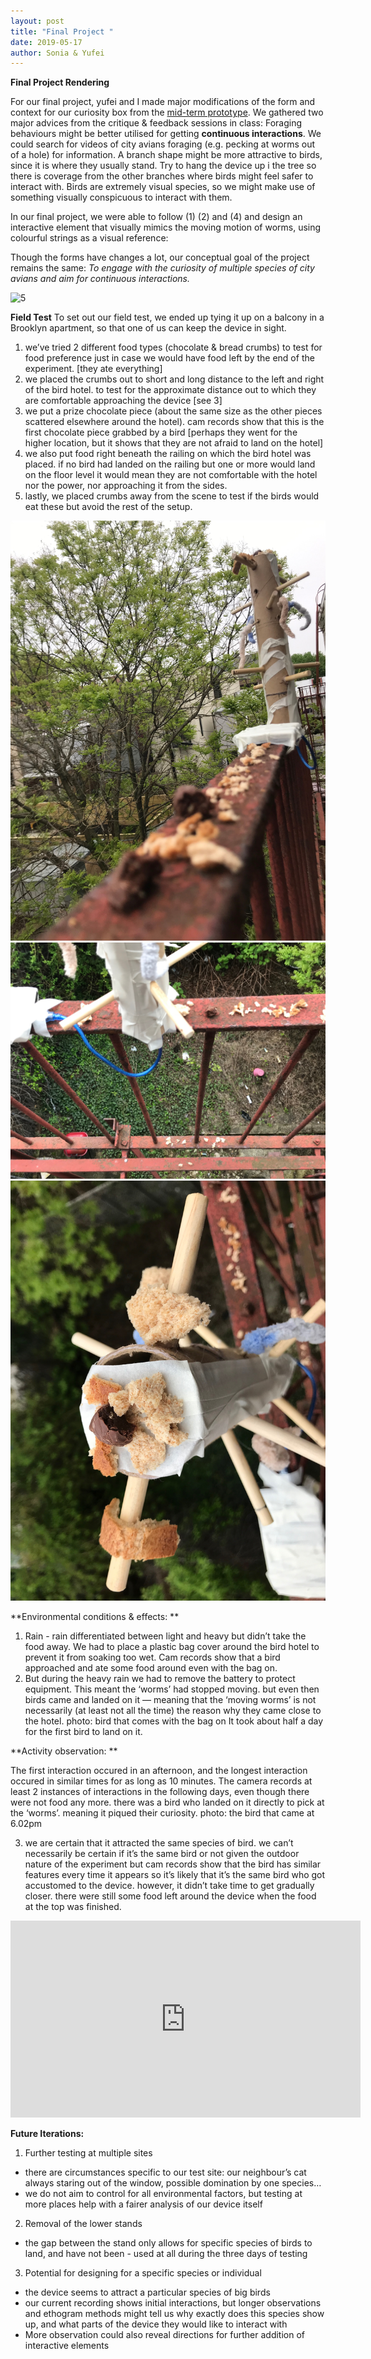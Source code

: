```yaml
---
layout: post
title: "Final Project "
date: 2019-05-17
author: Sonia & Yufei
---
```


**Final Project Rendering**

For our final project, yufei and I made major modifications of the form and context for our curiosity box  from the [mid-term prototype](2019-03-26-week-10.md). We gathered two major advices from the critique & feedback sessions in class:
Foraging behaviours might be better utilised for getting **continuous interactions**. We could search for videos of city avians foraging (e.g. pecking at worms out of a hole) for information.
A branch shape might be more attractive to birds, since it is where they usually stand. 
Try to hang the device up i the tree so there is coverage from the other branches where birds might feel safer to interact with.
Birds are extremely visual species, so we might make use of something visually conspicuous to interact with them.

In our final project, we were able to follow (1) (2) and (4) and design an interactive element that visually mimics the moving motion of worms, using colourful strings as a visual reference:

Though the forms have changes a lot, our conceptual goal of the project remains the same: *To engage with the curiosity of multiple species of city avians and aim for continuous interactions.*

![5](/MG_9211.JPG)

**Field Test**
To set out our field test, we ended up tying it up on a balcony in a Brooklyn apartment, so that one of us can keep the device in sight. 

1. we’ve tried 2 different food types (chocolate & bread crumbs) to test for food preference just in case we would have food left by the end of the experiment. [they ate everything]
2. we placed the crumbs out to short and long distance to the left and right of the bird hotel. to test for the approximate distance out to which they are comfortable approaching the device [see 3]
3. we put a prize chocolate piece (about the same size as the other pieces scattered elsewhere around the hotel). cam records show that this is the first chocolate piece grabbed by a bird [perhaps they went for 
the higher location, but it shows that they are not afraid to land on the hotel] 
4. we also put food right beneath the railing on which the bird hotel was placed. if no bird had landed on the railing but one or more would land on the floor level it would mean they are not comfortable with the hotel nor the power, nor approaching it from the sides. 
5. lastly, we placed crumbs away from the scene to test if the birds would eat these but avoid the rest of the setup. 


![1](IMG_0847.JPG) ![2](IMG_5512.JPG)![2](IMG_8139.JPG)

**Environmental conditions & effects: **

1. Rain - rain differentiated between light and heavy but didn’t take the food away. 
We had to place a plastic bag cover around the bird hotel to prevent it from soaking too wet. Cam records show that a bird approached and ate some food around even with the bag on. 
2. But during the heavy rain we had to remove the battery to protect equipment. This meant the ‘worms’ had stopped moving. but even then birds came and landed on it — meaning that the ‘moving worms’ is not necessarily (at least not all the time) the reason why they came close to the hotel. photo: bird that comes with the bag on
It took about half a day for the first bird to land on it.


**Activity observation: **

The first interaction occured in an afternoon, and the longest interaction occured in similar times for as long as 10 minutes. The camera records at least 2 instances of interactions in the following days, even though there were not food any more. 
there was a bird who landed on it directly to pick at the ‘worms’. meaning it piqued their curiosity. 
photo: the bird that came at 6.02pm

3. we are certain that it attracted the same species of bird. we can’t necessarily be certain if it’s the same bird or not given the outdoor nature of the experiment but cam records show that the bird has similar features every time it appears so it’s likely that it’s the same bird who got accustomed to the device. however, it didn’t take time to get gradually closer. there were still some food left around the device when the food at the top was finished.

<iframe width="560" height="315" src="https://www.youtube.com/embed/cNtWKa-5UHs" frameborder="0" allow="accelerometer; autoplay; encrypted-media; gyroscope; picture-in-picture" allowfullscreen></iframe>

**Future Iterations:**

1. Further testing at multiple sites
- there are circumstances specific to our test site: our neighbour’s cat always staring out of the window, possible domination by one species…
- we do not aim to control for all environmental factors, but testing at more places help with a fairer analysis of our device itself
 2. Removal of the lower stands
- the gap between the stand only allows for specific species of birds to land, and have not been - used at all during the three days of testing
3. Potential for designing for a specific species or individual
- the device seems to attract a particular species of big birds
- our current recording shows initial interactions, but longer observations and ethogram methods might tell us why exactly does this species show up, and what parts of the device they would like to interact with
- More observation could also reveal directions for further addition of interactive elements

